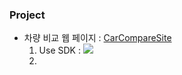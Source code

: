 ### Project

* 차량 비교 웹 페이지 : [CarCompareSite](https://github.com/Irwin-Kr/CarCompareSite)
  1. Use SDK : <img src="https://img.shields.io/badge/IntelliJ IDEA-000000?style=flat&logo=intellijidea&logoColor=white"/>
     <!-- <img src="https://img.shields.io/badge/아이콘내용-바탕색?style=flat&logo=로고이름&logoColor=white"/> -->   
  2.

<!--
**Irwin-Kr/Irwin-Kr** is a ✨ _special_ ✨ repository because its `README.md` (this file) appears on your GitHub profile.

Here are some ideas to get you started:

- 🔭 I’m currently working on ...
- 🌱 I’m currently learning ...
- 👯 I’m looking to collaborate on ...
- 🤔 I’m looking for help with ...
- 💬 Ask me about ...
- 📫 How to reach me: ...
- 😄 Pronouns: ...
- ⚡ Fun fact: ...
-->
